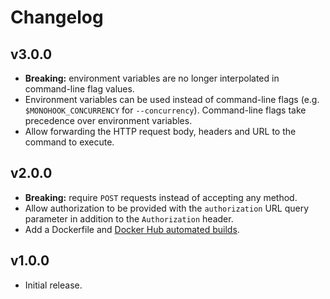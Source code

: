# Changelog

## v3.0.0

* **Breaking:** environment variables are no longer interpolated in command-line
  flag values.
* Environment variables can be used instead of command-line flags (e.g.
  `$MONOHOOK_CONCURRENCY` for `--concurrency`). Command-line flags take
  precedence over environment variables.
* Allow forwarding the HTTP request body, headers and URL to the command to
  execute.

## v2.0.0

* **Breaking:** require `POST` requests instead of accepting any method.
* Allow authorization to be provided with the `authorization` URL query
  parameter in addition to the `Authorization` header.
* Add a Dockerfile and [Docker Hub automated
  builds](https://hub.docker.com/r/alphahydrae/monohook).

## v1.0.0

* Initial release.
